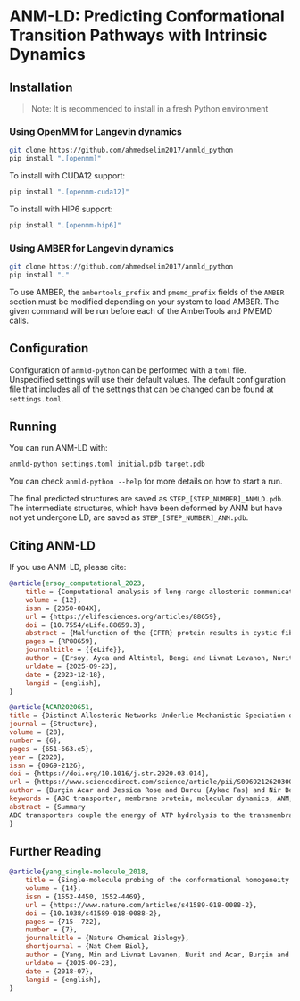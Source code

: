 # ANM-LD: Predicting Conformational Transition Pathways with Intrinsic Dynamics

## Installation

> Note: It is recommended to install in a fresh Python environment

### Using OpenMM for Langevin dynamics

```sh
git clone https://github.com/ahmedselim2017/anmld_python
pip install ".[openmm]"
```

To install with CUDA12 support:
```sh
pip install ".[openmm-cuda12]"
```

To install with HIP6 support:
```sh
pip install ".[openmm-hip6]"
```

### Using AMBER for Langevin dynamics

```sh
git clone https://github.com/ahmedselim2017/anmld_python
pip install "."
```

To use AMBER, the `ambertools_prefix` and `pmemd_prefix` fields of the `AMBER`
section must be modified depending on your system to load AMBER. The given
command will be run before each of the AmberTools and PMEMD calls.

## Configuration

Configuration of `anmld-python` can be performed with a `toml` file.
Unspecified settings will use their default values. The default configuration
file that includes all of the settings that can be changed can be found at
`settings.toml`. 

## Running

You can run ANM-LD with:

```sh
anmld-python settings.toml initial.pdb target.pdb
```

You can check `anmld-python --help` for more details on how to start a run.

The final predicted structures are saved as `STEP_[STEP_NUMBER]_ANMLD.pdb`. The
intermediate structures, which have been deformed by ANM but have not yet
undergone LD, are saved as `STEP_[STEP_NUMBER]_ANM.pdb`.


## Citing ANM-LD

If you use ANM-LD, please cite:

```bibtex
@article{ersoy_computational_2023,
	title = {Computational analysis of long-range allosteric communications in {CFTR}},
	volume = {12},
	issn = {2050-084X},
	url = {https://elifesciences.org/articles/88659},
	doi = {10.7554/eLife.88659.3},
	abstract = {Malfunction of the {CFTR} protein results in cystic fibrosis, one of the most common hereditary diseases. {CFTR} functions as an anion channel, the gating of which is controlled by long-range allosteric communications. Allostery also has direct bearings on {CF} treatment: the most effective {CFTR} drugs modulate its activity allosterically. Herein, we integrated Gaussian network model, transfer entropy, and anisotropic normal mode-Langevin dynamics and investigated the allosteric communications network of {CFTR}. The results are in remarkable agreement with experimental observations and mutational analysis and provide extensive novel insight. We identified residues that serve as pivotal allosteric sources and transducers, many of which correspond to disease-causing mutations. We find that in the {ATP}-free form, dynamic fluctuations of the residues that comprise the {ATP}-binding sites facilitate the initial binding of the nucleotide. Subsequent binding of {ATP} then brings to the fore and focuses on dynamic fluctuations that were present in a latent and diffuse form in the absence of {ATP}. We demonstrate that drugs that potentiate {CFTR}’s conductance do so not by directly acting on the gating residues, but rather by mimicking the allosteric signal sent by the {ATP}-binding sites. We have also uncovered a previously undiscovered allosteric ‘hotspot’ located proximal to the docking site of the phosphorylated regulatory (R) domain, thereby establishing a molecular foundation for its phosphorylation-dependent excitatory role. This study unveils the molecular underpinnings of allosteric connectivity within {CFTR} and highlights a novel allosteric ‘hotspot’ that could serve as a promising target for the development of novel therapeutic interventions.},
	pages = {RP88659},
	journaltitle = {{eLife}},
	author = {Ersoy, Ayca and Altintel, Bengi and Livnat Levanon, Nurit and Ben-Tal, Nir and Haliloglu, Turkan and Lewinson, Oded},
	urldate = {2025-09-23},
	date = {2023-12-18},
	langid = {english},
}

@article{ACAR2020651,
title = {Distinct Allosteric Networks Underlie Mechanistic Speciation of ABC Transporters},
journal = {Structure},
volume = {28},
number = {6},
pages = {651-663.e5},
year = {2020},
issn = {0969-2126},
doi = {https://doi.org/10.1016/j.str.2020.03.014},
url = {https://www.sciencedirect.com/science/article/pii/S0969212620300964},
author = {Burçin Acar and Jessica Rose and Burcu {Aykac Fas} and Nir Ben-Tal and Oded Lewinson and Turkan Haliloglu},
keywords = {ABC transporter, membrane protein, molecular dynamics, ANM, ANM-LD, allostery, ATP hydrolysis, transport},
abstract = {Summary
ABC transporters couple the energy of ATP hydrolysis to the transmembrane transport of biomolecules. Here, we investigated the allosteric networks of three representative ABC transporters using a hybrid molecular simulations approach validated by experiments. Each of the three transporters uses a different allosteric network: in the constitutive B12 importer BtuCD, ATP binding is the main driver of allostery and docking/undocking of the substrate-binding protein (SBP) is the driven event. The allosteric signal originates at the cytoplasmic side of the membrane before propagating to the extracellular side. In the substrate-controlled maltose transporter, the SBP is the main driver of allostery, ATP binding is the driven event, and the allosteric signal propagates from the extracellular to the cytoplasmic side of the membrane. In the lipid flippase PglK, a cyclic crosstalk between ATP and substrate binding underlies allostery. These results demonstrate speciation of biological functions may arise from variations in allosteric connectivity.}
}
```

## Further Reading

```bibtex
@article{yang_single-molecule_2018,
	title = {Single-molecule probing of the conformational homogeneity of the {ABC} transporter {BtuCD}},
	volume = {14},
	issn = {1552-4450, 1552-4469},
	url = {https://www.nature.com/articles/s41589-018-0088-2},
	doi = {10.1038/s41589-018-0088-2},
	pages = {715--722},
	number = {7},
	journaltitle = {Nature Chemical Biology},
	shortjournal = {Nat Chem Biol},
	author = {Yang, Min and Livnat Levanon, Nurit and Acar, Burçin and Aykac Fas, Burcu and Masrati, Gal and Rose, Jessica and Ben-Tal, Nir and Haliloglu, Turkan and Zhao, Yongfang and Lewinson, Oded},
	urldate = {2025-09-23},
	date = {2018-07},
	langid = {english},
}
```
